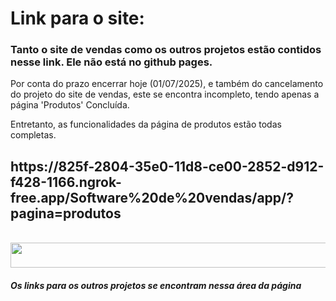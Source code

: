<h1>Link para o site:</h1>
<h3>Tanto o site de vendas como os outros projetos estão contidos nesse link. Ele não está no github pages.</h3>
<p>Por conta do prazo encerrar hoje (01/07/2025), e também do cancelamento do projeto do site de vendas, este se encontra incompleto, tendo apenas a página 'Produtos' Concluída.</p>
<p>Entretanto, as funcionalidades da página de produtos estão todas completas.</p>

<h2>https://825f-2804-35e0-11d8-ce00-2852-d912-f428-1166.ngrok-free.app/Software%20de%20vendas/app/?pagina=produtos</h2>
<br>
<img src="https://github.com/user-attachments/assets/3dcb1ee5-60bf-43f0-9be7-3ceba985ad88" height=40 width=900>
<h5>Os links para os outros projetos se encontram nessa área da página</h5>
